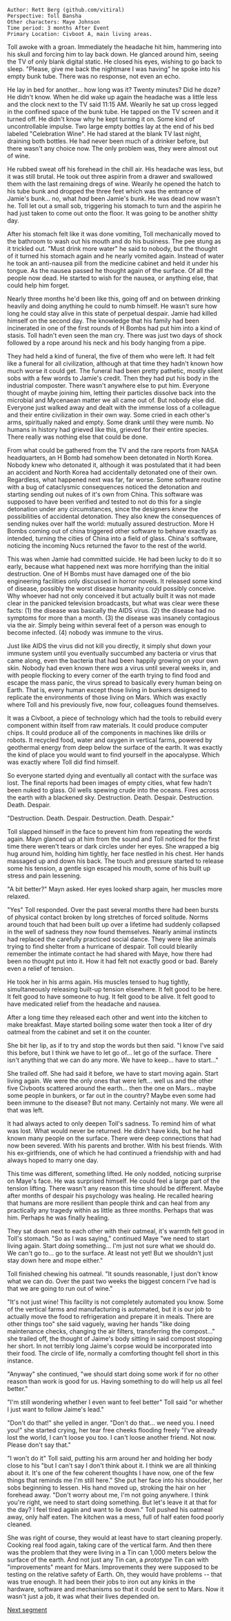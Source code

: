```
Author: Rett Berg (github.com/vitiral)
Perspective: Toll Bansha
Other characters: Maye Johnson
Time period: 3 months After Event
Primary Location: Civboot A, main living areas.
```


Toll awoke with a groan. Immediately the headache hit him, hammering into his
skull and forcing him to lay back down. He glanced around him, seeing the TV
of only blank digital static. He closed his eyes, wishing to go back to
sleep. "Please, give me back the nightmare I was having" he spoke into his
empty bunk tube. There was no response, not even an echo.

He lay in bed for another... how long was it? Twenty minutes? Did he doze? He
didn't know. When he did wake up again the headache was a little less and the
clock next to the TV said 11:15 AM. Wearily he sat up cross legged in the
confined space of the bunk tube. He tapped on the TV screen and it turned off.
He didn't know why he kept turning it on. Some kind of uncontrollable impulse.
Two large empty bottles lay at the end of his bed labeled "Celebration Wine".
He had stared at the blank TV last night, draining both bottles. He had never
been much of a drinker before, but there wasn't any choice now. The only
problem was, they were almost out of wine.

He rubbed sweat off his forehead in the chill air. His headache was less, but
it was still brutal. He took out three aspirin from a drawer and swallowed them
with the last remaining dregs of wine. Wearily he opened the hatch to his tube
bunk and dropped the three feet which was the entrance of Jamie's bunk... no,
what _had_ been Jamie's bunk. He was dead now wasn't he. Toll let out a small
sob, triggering his stomach to turn and the aspirin he had just taken to come
out onto the floor. It was going to be another shitty day.

After his stomach felt like it was done vomiting, Toll mechanically moved to
the bathroom to wash out his mouth and do his business. The pee stung as it
trickled out. "Must drink more water" he said to nobody, but the thought of
it turned his stomach again and he nearly vomited again. Instead of water
he took an anti-nausea pill from the medicine cabinet and held it under his
tongue. As the nausea passed he thought again of the surface. Of all the
people now dead. He started to wish for the nausea, or anything else, that
could help him forget.

Nearly three months he'd been like this, going off and on between drinking
heavily and doing anything he could to numb himself. He wasn't sure how long he
could stay alive in this state of perpetual despair. Jamie had killed himself
on the second day.  The knowledge that his family had been incinerated in one
of the first rounds of H Bombs had put him into a kind of stasis. Toll hadn't
even seen the man cry. There was just two days of shock followed by a rope
around his neck and his body hanging from a pipe.

They had held a kind of funeral, the five of them who were left. It had felt
like a funeral for all civilization, although at that time they hadn't known
how much worse it could get. The funeral had been pretty pathetic, mostly
silent sobs with a few words to Jamie's credit. Then they had put his body in
the industrial composter. There wasn't anywhere else to put him. Everyone
thought of maybe joining him, letting their particles dissolve back into the
microbial and Mycenaean matter we all came out of. But nobody else did. Everyone
just walked away and dealt with the immense loss of a colleague and their entire
civilization in their own way. Some cried in each other's arms, spiritually
naked and empty. Some drank until they were numb. No humans in history had
grieved like this, grieved for their entire species. There really was nothing
else that could be done.

From what could be gathered from the TV and the rare reports from NASA
headquarters, an H Bomb had somehow been detonated in North Korea. Nobody
knew who detonated it, although it was postulated that it had been an accident
and North Korea had accidentally detonated one of their own. Regardless,
what happened next was far, far worse. Some software routine with a bug of
cataclysmic consequences noticed the detonation and starting sending out nukes
of it's own from China.  This software was supposed to have been verified and
tested to not do this for a single detonation under any circumstances, since
the designers _knew_ the possibilities of accidental detonation. They also
knew the consequences of sending nukes over half the world: mutually assured
destruction. More H Bombs coming out of china triggered other software to
behave exactly as intended, turning the cities of China into a field of glass.
China's software, noticing the incoming Nucs returned the favor to the rest of
the world.

This was when Jamie had committed suicide. He had been lucky to do it so early,
because what happened next was more horrifying than the initial destruction.
One of H Bombs must have damaged one of the bio engineering facilities only
discussed in horror novels. It released some kind of disease, possibly the
worst disease humanity could possibly conceive. Why whoever had not only
conceived it but actually built it was not made clear in the panicked television
broadcasts, but what was clear were these facts: (1) the disease was basically
the AIDS virus. (2) the disease had no symptoms for more than a month. (3) the
disease was insanely contagious via the air. Simply being within several feet
of a person was enough to become infected. (4) nobody was immune to the virus.

Just like AIDS the virus did not kill you directly, it simply shut down your
immune system until you eventually succumbed any bacteria or virus that came
along, even the bacteria that had been happily growing on your own skin. Nobody
had even known there _was_ a virus until several weeks in, and with people
flocking to every corner of the earth trying to find food and escape the mass
panic, the virus spread to basically every human being on Earth. That is, every
human except those living in bunkers designed to replicate the environments
of those living on Mars. Which was exactly where Toll and his previously five,
now four, colleagues found themselves.

It was a Civboot, a piece of technology which had the tools to rebuild every
component within itself from raw materials. It could produce computer chips.
It could produce all of the components in machines like drills or robots.
It recycled food, water and oxygen in vertical farms, powered by geothermal
energy from deep below the surface of the earth. It was exactly the kind
of place you would want to find yourself in the apocalypse. Which was exactly
where Toll did find himself.

So everyone started dying and eventually all contact with the surface was lost.
The final reports had been images of empty cities, what few hadn't been nuked
to glass. Oil wells spewing crude into the oceans. Fires across the earth with
a blackened sky. Destruction. Death. Despair. Destruction. Death. Despair.

"Destruction. Death. Despair. Destruction. Death. Despair."

Toll slapped himself in the face to prevent him from repeating the words again.
Mayn glanced up at him from the sound and Toll noticed for the first time there
weren't tears or dark circles under her eyes. She wrapped a big hug around him,
holding him tightly, her face nestled in his chest. Her hands massaged up and
down his back. The touch and pressure started to release some his tension, a
gentle sign escaped his mouth, some of his built up stress and pain lessening.

"A bit better?" Mayn asked. Her eyes looked sharp again, her muscles more
relaxed.

"Yes" Toll responded. Over the past several months there had been bursts of
physical contact broken by long stretches of forced solitude. Norms around
touch that had been built up over a lifetime had suddenly collapsed in the well
of sadness they now found themselves. Nearly animal instincts had replaced the
carefully practiced social dance. They were like animals trying to find shelter
from a hurricane of despair. Toll could blearily remember the intimate contact
he had shared with Maye, how there had been no thought put into it. How it had
felt not exactly good or bad. Barely even a relief of tension.

He took her in his arms again. His muscles tensed to hug tightly,
simultaneously releasing built-up tension elsewhere. It felt good to be here.
It felt good to have someone to hug. It felt good to be alive. It felt good to
have medicated relief from the headache and nausea.

After a long time they released each other and went into the kitchen to make
breakfast. Maye started boiling some water then took a liter of dry oatmeal
from the cabinet and set it on the counter.

She bit her lip, as if to try and stop the words but then said. "I know I've
said this before, but I think we have to let go of... let go of the surface.
There isn't anything that we can do any more. We have to keep... have to
start..."

She trailed off. She had said it before, we have to start moving again. Start
living again. We were the only ones that were left... well us and the other
five Civboots scattered around the earth... then the one on Mars... maybe
some people in bunkers, or far out in the country? Maybe even some had been
immune to the disease? But not many. Certainly not many. We were all that was
left.

It had always acted to only deepen Toll's sadness. To remind him of what was
lost. What would never be returned. He didn't have kids, but he had known many
people on the surface. There were deep connections that had now been severed.
With his parents and brother. With his best friends. With his ex-girlfriends,
one of which he had continued a friendship with and had always hoped to marry
one day.

This time was different, something lifted. He only nodded, noticing surprise on
Maye's face. He was surprised himself. He could feel a large part of the tension
lifting. There wasn't any reason this time should be different. Maybe after
months of despair his psychology was healing. He recalled hearing that humans
are more resilient than people think and can heal from any practically any
tragedy within as little as three months. Perhaps that was him. Perhaps he was
finally healing.

They sat down next to each other with their oatmeal, it's warmth felt good in
Toll's stomach.  "So as I was saying," continued Maye "we need to start living
again. Start _doing_ something... I'm just not sure what we should do. We can't
go to...  go to the surface. At least not yet! But we shouldn't just stay down
here and mope either."

Toll finished chewing his oatmeal. "It sounds reasonable, I just don't know
what we can do. Over the past two weeks the biggest concern I've had is that we
are going to run out of wine."

"It's not just wine! This facility is not completely automated you know. Some
of the vertical farms and manufacturing is automated, but it is our job to
actually move the food to refrigeration and prepare it in meals. There are
other things too" she said vaguely, waving her hands "like doing maintenance
checks, changing the air filters, transferring the compost..." she trailed off,
the thought of Jaime's body sitting in said compost stopping her short. In not
terribly long Jaime's corpse would be incorporated into their food. The circle
of life, normally a comforting thought fell short in this instance.

"Anyway" she continued, "we should start doing some work if for no other reason
than work is good for us. Having something to do will help us all feel better."

"I'm still wondering whether I even want to feel better" Toll said "or whether
I just want to follow Jaime's lead."

"Don't do that!" she yelled in anger. "Don't do that... we need you. I need
you!" she started crying, her tear free cheeks flooding freely "I've already
lost the world, I can't loose you too. I can't loose another friend. Not now.
Please don't say that."

"I won't do it" Toll said, putting his arm around her and holding her body
close to his "but I can't say I don't think about it. I think we are all
thinking about it. It's one of the few coherent thoughts I have now, one of the
few things that reminds me I'm still here." She put her face into his shoulder,
her sobs beginning to lessen. His hand moved up, stroking the hair on her
forehead away. "Don't worry about me, I'm not going anywhere. I think you're
right, we need to start doing something. But let's leave it at that for the
day? I feel tired again and want to lie down." Toll pushed his oatmeal away,
only half eaten. The kitchen was a mess, full of half eaten food poorly
cleaned.

She was right of course, they would at least have to start cleaning properly.
Cooking real food again, taking care of the vertical farm. And then there was
the problem that they were living in a Tin can 1,000 meters below the surface
of the earth. And not just any Tin can, a _prototype_ Tin can with
"improvements" meant for Mars. Improvements they were supposed to be testing on
the relative safety of Earth. Oh, they would have problems -- that was true
enough. It had been their jobs to iron out any kinks in the hardware, software
and mechanisms so that it could be sent to Mars. Now it wasn't just a job, it
was what their lives depended on.

[Next segment](./healing2.md)
